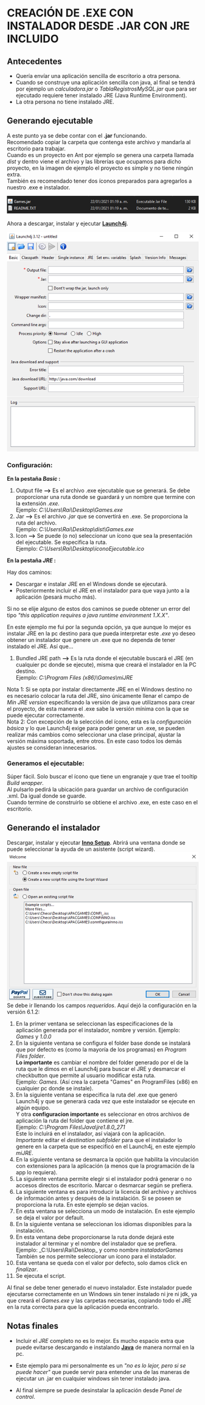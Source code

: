 # CREACIÓN DE .EXE CON INSTALADOR DESDE .JAR CON JRE INCLUIDO
[launch]: http://launch4j.sourceforge.net/
[inno]: https://jrsoftware.org/isdl.php
[java]: https://www.java.com/es/download/

## **Antecedentes**
* Quería envíar una aplicación sencilla de escritorio a otra persona. 
* Cuando se construye una aplicación sencilla con java, al final se tendrá por ejemplo un _calculadora.jar_ o _TablaRegistrosMySQL.jar_ que para ser ejecutado requiere tener instalado JRE (Java Runtime Environment).
* La otra persona no tiene instalado JRE.

## **Generando ejecutable**
A este punto ya se debe contar con el **.jar** funcionando.  
Recomendado copiar la carpeta que contenga este archivo y mandarla al escritorio para trabajar.  
Cuando es un proyecto en Ant por ejemplo se genera una carpeta llamada _dist_ y dentro viene el archivo y las librerías que ocupamos para dicho proyecto, en la imagen de ejemplo el proyecto es simple y no tiene ningún extra.  
También es recomendado tener dos íconos preparados para agregarlos a nuestro .exe e instalador.

![jar](imgGit/jar.png)  

Ahora a descargar, instalar y ejecutar  [**Launch4j**][launch].

![jar](imgGit/launch4j.png) 

### **Configuración:**  
**En la pestaña _Basic_ :**

1. Output file **-->** Es el archivo .exe ejecutable que se generará. Se debe proporcionar una ruta donde se guardará y un nombre que termine con la extensión _.exe._  
Ejemplo: _C:\Users\Rai\Desktop\Games.exe_
2. Jar **-->** Es el archivo _.jar_ que se convertirá en .exe. Se proporciona la ruta del archivo.  
Ejemplo: _C:\Users\Rai\Desktop\dist\Games.exe_
3. Icon **-->** Se puede (o no) seleccionar un ícono que sea la presentación del ejecutable. Se especifica la ruta.  
Ejemplo: _C:\Users\Rai\Desktop\iconoEjecutable.ico_

**En la pestaña _JRE_ :** 

Hay dos caminos:  

* Descargar e instalar JRE en el Windows donde se ejecutará.
* Posteriormente incluir el JRE en el instalador para que vaya junto a la aplicación (pesará mucho más).

Si no se elije alguno de estos dos caminos se puede obtener un error del tipo _"this application requires a java runtime environment 1.X.X"_.

En este ejemplo me fui por la segunda opción, ya que aunque lo mejor es instalar JRE en la pc destino para que pueda interpretar este _.exe_ yo deseo obtener un instalador que genere un .exe que no dependa de tener instalado el JRE. Así que...

1. Bundled JRE path **-->** Es la ruta donde el ejecutable buscará el JRE (en cualquier pc donde se ejecute), misma que creará el instalador en la PC destino.  
Ejemplo: _C:\Program Files (x86)\Games\miJRE_

Nota 1: Si se opta por instalar directamente JRE en el Windows destino no es necesario colocar la ruta del JRE, sino únicamente llenar el campo de _Min JRE version_ específicando la versión de java que utilizamos para crear el proyecto, de esta manera el .exe sabe la versión mínima con la que se puede ejecutar correctamente.  
Nota 2: Con excepción de la selección del ícono, esta es la *configuración básica* y lo que Launch4j exige para poder generar un .exe, se pueden realizar más cambios como seleccionar una clase principal, ajustar la versión máxima soportada, entre otros. En este caso todos los demás ajustes se consideran innecesarios.
### **Generamos el ejecutable:**  
Súper fácil. Solo buscar el ícono que tiene un engranaje y que trae el tooltip _Build wrapper_.  
Al pulsarlo pedirá la ubicación para guardar un archivo de configuración .xml. Da igual donde se guarde.  
Cuando termine de construirlo se obtiene el archivo .exe, en este caso en el escritorio.  
## **Generando el instalador**
Descargar, instalar y ejecutar [**Inno Setup**][inno].
Abrirá una ventana donde se puede seleccionar la ayuda de un asistente (script wizard).  
![inno](imgGit/inno.png)  
Se debe ir llenando los campos _requeridos_. Aquí dejó la configuración en la versión 6.1.2:  
1. En la primer ventana se seleccionan las especificaciones de la aplicación generada por el instalador, nombre y versión.
Ejemplo: _Games_ y _1.0.0_
2. En la siguiente ventana se configura el folder base donde se instalará que por defecto es (como la mayoría de los programas) en _Program Files folder_.  
**Lo importante** es cambiar el nombre del folder generado por el de la ruta que le dimos en el Launch4j para buscar el JRE y desmarcar el checkbutton que permite al usuario modificar esta ruta.  
Ejemplo: _Games_.   (Así crea la carpeta "Games" en ProgramFiles (x86) en cualquier pc donde se instale).
3. En la siguiente ventana se especifica la ruta del .exe que generó Launch4j y que se generará cada vez que este instalador se ejecute en algún equipo.  
Y otra **configuracion importante** es seleccionar en otros archivos de aplicación la ruta del folder que contiene el jre.  
Ejemplo: _C:\Program Files\Java\jre1.8.0_271_  
Este lo incluirá en el instalador, así viajará con la aplicación.  
*Importante* editar el _destination subfolder_ para que el instalador lo genere en la carpeta que se especificó en el Launch4j, en este ejemplo _miJRE_.
4. En la siguiente ventana se desmarca la opción que habilita la vinculación con extensiones para la aplicación (a menos que la programación de la app lo requiera).
5. La siguiente ventana permite elegir si el instalador podrá generar o no accesos directos de escritorio. Marcar o desmarcar según se prefiera.
6. La siguiente ventana es para  introducir la licencia del archivo y archivos de información antes y después de la instalación. Si se poseen se proporciona la ruta. En este ejemplo se dejan vacíos.
7. En esta ventana se selecciona un modo de instalación. En este ejemplo se deja el valor por default.
8. En la siguiente ventana se seleccionan los idiomas disponibles para la instalación.
9. En esta ventana debe proporcionarse la ruta donde dejará este instalador al terminar y el nombre del instalador que se prefiera.  
Ejemplo: _C:\Users\Rai\Desktop\_ y como nombre _instaladorGames_  
También se nos permite seleccionar un ícono para el instalador.
10. Esta ventana se queda con el valor por defecto, solo damos click en _finalizar_.
11. Se ejecuta el script.

Al final se debe tener generado el nuevo instalador. Este instalador puede ejecutarse correctamente en un Windows sin tener instalado ni jre ni jdk, ya que creará el _Games.exe_ y las carpetas necesarias, copiando todo el JRE en la ruta correcta para que la aplicación pueda encontrarlo.

## **Notas finales**

* Incluir el _JRE_ completo no es lo mejor. Es mucho espacio extra que puede evitarse descargando e instalando [**Java**][java] de manera normal en la pc.

* Este ejemplo para mi personalmente es un _"no es lo lejor, pero si se puede hacer"_ que puede servir para entender una de las maneras de ejecutar un .jar en cualquier windows sin tener instalado java.

* Al final siempre se puede desinstalar la aplicación desde _Panel de control_.

